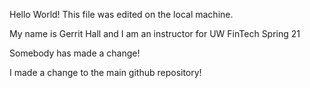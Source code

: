 Hello World!
This file was edited on the local machine.

My name is Gerrit Hall and I am an instructor for UW FinTech Spring 21

Somebody has made a change!

I made a change to the main github repository!
